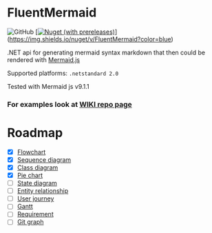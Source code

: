 # FluentMermaid
![GitHub](https://img.shields.io/github/license/wowbios/FluentMermaid)
[[![Nuget (with prereleases)](https://img.shields.io/nuget/vpre/FluentMermaid)](https://img.shields.io/nuget/v/FluentMermaid)](https://img.shields.io/nuget/v/FluentMermaid?color=blue)

.NET api for generating mermaid syntax markdown that then could be rendered with [Mermaid.js](https://mermaid-js.github.io/mermaid/#/)

Supported platforms: `.netstandard 2.0`

Tested with Mermaid js v9.1.1

### For examples look at [WIKI repo page](https://github.com/wowbios/FluentMermaid/wiki/)

# Roadmap
- [x] [Flowchart](https://mermaid-js.github.io/mermaid/#/flowchart)
- [x] [Sequence diagram](https://mermaid-js.github.io/mermaid/#/sequenceDiagram)
- [x] [Class diagram](https://mermaid-js.github.io/mermaid/#/classDiagram)
- [x] [Pie chart](https://mermaid-js.github.io/mermaid/#/pie)
- [ ] [State diagram](https://mermaid-js.github.io/mermaid/#/stateDiagram)
- [ ] [Entity relationship](https://mermaid-js.github.io/mermaid/#/entityRelationshipDiagram)
- [ ] [User journey](https://mermaid-js.github.io/mermaid/#/user-journey)
- [ ] [Gantt](https://mermaid-js.github.io/mermaid/#/gantt)
- [ ] [Requirement](https://mermaid-js.github.io/mermaid/#/requirementDiagram)
- [ ] [Git graph](https://mermaid-js.github.io/mermaid/#/gitgraph)
